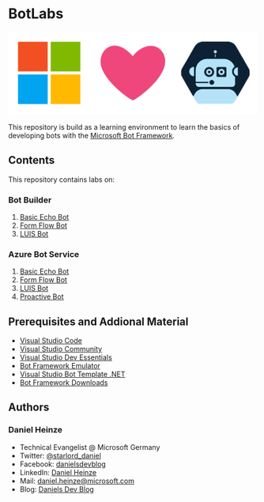 # BotLabs

![Microsoft Loves Bots](/_images/MLB_Logo.png)


This repository is build as a learning environment to learn the basics of developing bots with the [Microsoft Bot Framework][1].

[1]: https://dev.botframework.com/

## Contents ##
This repository contains labs on:

### Bot Builder ###
1. [Basic Echo Bot](https://github.com/Danielius1012/BotLabs/tree/master/Bot_Builder/1_Basic_Echo_Bot)
1. [Form Flow Bot](https://github.com/Danielius1012/BotLabs/tree/master/Bot_Builder/2_Form_Flow_Bot)
1. [LUIS Bot](https://github.com/Danielius1012/BotLabs/tree/master/Bot_Builder/3_LUIS_Bot)

### Azure Bot Service ###
1. [Basic Echo Bot](https://github.com/Danielius1012/BotLabs/tree/master/Azure_Bot_Service/1_Basic_Echo_Bot)
1. [Form Flow Bot](https://github.com/Danielius1012/BotLabs/tree/master/Azure_Bot_Service/2_Form_Flow_Bot)
1. [LUIS Bot](https://github.com/Danielius1012/BotLabs/tree/master/Azure_Bot_Service/3_LUIS_Bot)
1. [Proactive Bot](https://github.com/Danielius1012/BotLabs/tree/master/Azure_Bot_Service/4_Proactive_Bot)

## Prerequisites and Addional Material ##
- [Visual Studio Code](https://code.visualstudio.com/)
- [Visual Studio Community](https://www.visualstudio.com/vs/)
- [Visual Studio Dev Essentials](https://www.visualstudio.com/dev-essentials/)
- [Bot Framework Emulator](https://emulator.botframework.com/)
- [Visual Studio Bot Template .NET](http://aka.ms/bf-bc-vstemplate)
- [Bot Framework Downloads](https://docs.botframework.com/en-us/downloads/#navtitle)

## Authors ##

### Daniel Heinze ###
- Technical Evangelist @ Microsoft Germany
- Twitter: [@starlord_daniel](https://twitter.com/starlord_daniel)
- Facebook: [danielsdevblog](https://www.facebook.com/danielsdevblog/)
- LinkedIn: [Daniel Heinze](https://de.linkedin.com/in/daniel-heinze-64238a8b)
- Mail: [daniel.heinze@microsoft.com](mailto:daniel.heinze@microsoft.com)
- Blog: [Daniels Dev Blog](http://devblog.azurewebsites.net/)